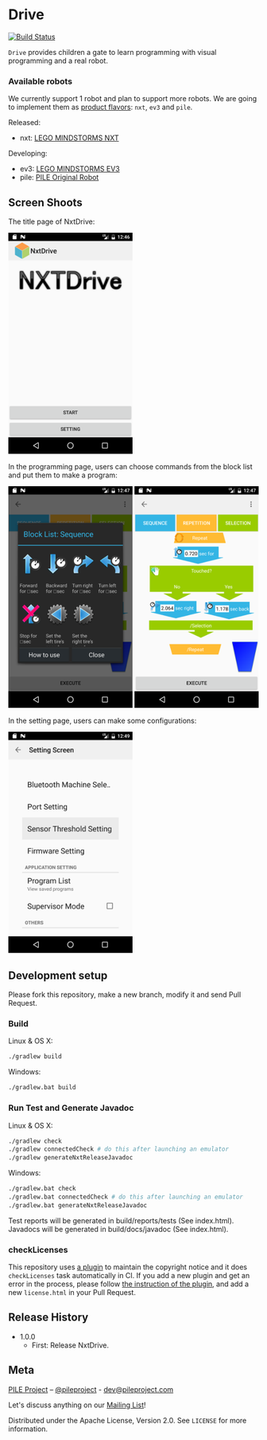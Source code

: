 Drive
=====
[![Build Status](https://travis-ci.org/PileProject/drive.svg?branch=master)](https://travis-ci.org/PileProject/drive)

`Drive` provides children a gate to learn programming
with visual programming and a real robot.

### Available robots
We currently support 1 robot and plan to support more robots.
We are going to implement them as [product flavors][ProductFlavor]: `nxt`, `ev3` and `pile`.

Released:
- nxt: [LEGO MINDSTORMS NXT](https://shop.lego.com/en-US/LEGO-MINDSTORMS-NXT-2-0-8547)

Developing:
- ev3: [LEGO MINDSTORMS EV3](https://shop.lego.com/en-US/LEGO-MINDSTORMS-EV3-31313)
- pile: [PILE Original Robot](http://pileproject.com/en.html)


## Screen Shoots
The title page of NxtDrive:

<img src="https://raw.githubusercontent.com/PileProject/drive/16ab440f7fb81c7cce69498c244dd880aaf2bf8d/docs/images/title.png" alt="title" width="250" >
<!--<img src="url" alt="alt text" width="whatever" height="whatever">-->

In the programming page, users can choose commands from the block list and put them to make a program:

<img src="https://raw.githubusercontent.com/PileProject/drive/16ab440f7fb81c7cce69498c244dd880aaf2bf8d/docs/images/blocks.png" alt="block-list" width="250">
<img src="https://raw.githubusercontent.com/PileProject/drive/16ab440f7fb81c7cce69498c244dd880aaf2bf8d/docs/images/programming.png" alt="programming" width="250">

In the setting page, users can make some configurations:

<img src="https://raw.githubusercontent.com/PileProject/drive/16ab440f7fb81c7cce69498c244dd880aaf2bf8d/docs/images/setting.png" alt="setting" width="250">


## Development setup
Please fork this repository, make a new branch, modify it and send Pull Request.


### Build
Linux & OS X:

```sh
./gradlew build
```

Windows:

```sh
./gradlew.bat build
```


### Run Test and Generate Javadoc
Linux & OS X:

```sh
./gradlew check
./gradlew connectedCheck # do this after launching an emulator
./gradlew generateNxtReleaseJavadoc
```

Windows:

```sh
./gradlew.bat check
./gradlew.bat connectedCheck # do this after launching an emulator
./gradlew.bat generateNxtReleaseJavadoc
```

Test reports will be generated in build/reports/tests (See index.html).
Javadocs will be generated in build/docs/javadoc (See index.html).


### checkLicenses
This repository uses [a plugin](https://github.com/cookpad/license-tools-plugin) to maintain the copyright notice
and it does `checkLicenses` task automatically in CI.
If you add a new plugin and get an error in the process,
please follow [the instruction of the plugin](https://github.com/cookpad/license-tools-plugin#how-to-use),
and add a new `license.html` in your Pull Request.


## Release History
* 1.0.0
	* First: Release NxtDrive.

## Meta
[PILE Project](http://pileproject.com/en.html)
– [@pileproject](https://twitter.com/pileproject) - dev@pileproject.com

Let's discuss anything on our [Mailing List](https://groups.google.com/forum/#!forum/pile-dev)!

Distributed under the Apache License, Version 2.0. See ``LICENSE`` for more information.

[drive]: https://github.com/PileProject/drive
[ICommunicator]: https://github.com/PileProject/drivecommand/blob/develop/src/main/java/com/pileproject/drivecommand/model/com/ICommunicator.java
[BluetoothCommunicator]: https://github.com/PileProject/drive/blob/develop/app/src/main/java/com/pileproject/drive/comm/BluetoothCommunicator.java
[MachineBase]: https://github.com/PileProject/drivecommand/blob/develop/src/main/java/com/pileproject/drivecommand/machine/MachineBase.java
[NewMachine]: https://github.com/PileProject/drive/blob/develop/app/src/nxt/java/com/pileproject/drive/execution/NxtExecutionActivity.java#L38
[NxtMachine]: https://github.com/PileProject/drivecommand/blob/develop/src/main/java/com/pileproject/drivecommand/model/nxt/NxtMachine.java
[model]: https://github.com/PileProject/drivecommand/tree/develop/src/main/java/com/pileproject/drivecommand/model
[ev3]: https://github.com/PileProject/drivecommand/tree/develop/src/main/java/com/pileproject/drivecommand/model/ev3
[nxt]: https://github.com/PileProject/drivecommand/tree/develop/src/main/java/com/pileproject/drivecommand/model/nxt
[pile]: https://github.com/PileProject/drivecommand/tree/develop/src/main/java/com/pileproject/drivecommand/model/pile
[ProductFlavor]: https://developer.android.com/studio/build/build-variants.html#product-flavors]

